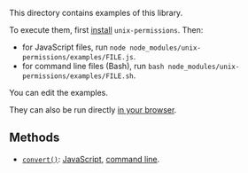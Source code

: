 This directory contains examples of this library.

To execute them, first [install](../README.md#install) `unix-permissions`. Then:

- for JavaScript files, run
  `node node_modules/unix-permissions/examples/FILE.js`.
- for command line files (Bash), run
  `bash node_modules/unix-permissions/examples/FILE.sh`.

You can edit the examples.

They can also be run directly
[in your browser](https://repl.it/@ehmicky/unix-permissions).

## Methods

- [`convert()`](../docs/API.md#convertoctalnumberstatsymbolicobjectpermission):
  [JavaScript](convert.js), [command line](convert.sh).
